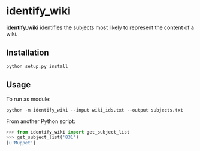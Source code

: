 # identify_wiki

**identify_wiki** identifies the subjects most likely to represent the content of a wiki.

## Installation

```
python setup.py install
```

## Usage

To run as module:

```
python -m identify_wiki --input wiki_ids.txt --output subjects.txt
```

From another Python script:

``` python
>>> from identify_wiki import get_subject_list
>>> get_subject_list('831')
[u'Muppet']
```
